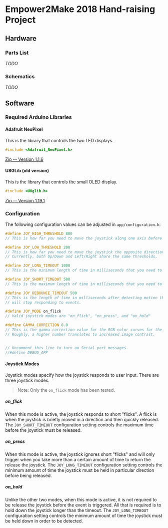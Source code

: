 # Empower2Make 2018 Hand-raising Project

## Hardware

### Parts List

*TODO*

### Schematics

*TODO*

## Software

### Required Arduino Libraries

#### Adafruit NeoPixel

This is the library that controls the two LED displays.

```c++
#include <Adafruit_NeoPixel.h>
```

[Zip -- Version 1.1.6](https://github.com/adafruit/Adafruit_NeoPixel/archive/1.1.6.zip)

#### U8GLib (old version)

This is the library that controls the small OLED display.

```c++
#include <U8glib.h>
```

[Zip -- Version 1.19.1](https://codeload.github.com/olikraus/U8glib_Arduino/zip/1.19.1)

### Configuration

The following configuration values can be adjusted in `app/configuration.h`:

```c++
#define JOY_HIGH_THRESHOLD 800
// This is how far you need to move the joystick along one axis before motion is detected. Joystick values go from 0 to 1023 with 512 being roughly in the center.

#define JOY_LOW_THRESHOLD 200
// This is how far you need to move the joystick the opposite direction along the same axis before motion is detected.
// Currently, both Up/Down and Left/Right share the same thresholds.

#define JOY_LONG_TIMEOUT 1000
// This is the minimum length of time in milliseconds that you need to hold down the joystick in a particular direction before motion is detected when "Hold/Press" modes are active.

#define JOY_SHORT_TIMEOUT 500
// This is the maximum length of time in milliseconds that you need to hold down the joystick in a particular direction for motion detection when the "Flick" mode is active.

#define JOY_DEBOUNCE_TIMEOUT 500
// This is the length of time in milliseconds after detecting motion that the joystick
// will stop responding to events.

#define JOY_MODE on_flick
// Valid joystick modes are "on_flick", "on_press", and "on_hold"

#define GAMMA_CORRECTION 8.0
// This is the gamma correction value for the RGB color curves for the LED displays.
// Roughly, a higher number translates to increased image contrast.


// Uncomment this line to turn on Serial port messages.
//#define DEBUG_APP
```

#### Joystick Modes

Joystick modes specify how the joystick responds to user input. There are three joystick modes.

> Note: Only the `on_flick` mode has been tested.

##### on_flick

When this mode is active, the joystick responds to short "flicks".
A flick is when the joystick is briefly moved in a direction and then quickly released.
The `JOY_SHORT_TIMEOUT` configuration setting controls the maximum time before the joystick must be released. 

##### on_press

When this mode is active, the joystick ignores short "flicks" and will only trigger when
you take more than a certain amount of time to return the release the joystick. 
The `JOY_LONG_TIMEOUT` configuration setting controls the minimum amount of time the joystick must be held in particular direction before being released.

##### on_hold

Unlike the other two modes, when this mode is active, it is not required to be release the joystick before the event is triggered.  All that is required is to hold down the joystick longer than the timeout.
The `JOY_LONG_TIMEOUT` configuration setting controls the minimum amount of time the joystick must be held down in order to be detected.
